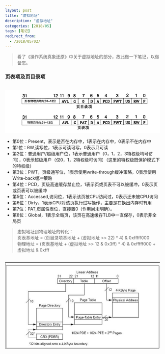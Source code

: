 ```yaml
---
layout: post
title: "虚拟地址"
description: "虚拟地址"
categories: [2018/05]
tags: [笔记]
redirect_from:
  - /2018/05/02/
---
```


> 看了《操作系统真象还原》中关于虚拟地址的部分，故此做一下笔记，以做备忘。

### 页表项及页目录项

&emsp;&emsp;&emsp;![descriptor](https://raw.githubusercontent.com/lm0963/lm0963.github.io/master/assets/images/screenshots/virtual_addr.png)

* 第0位：Present，表示是否在内存中，1表示在内存中，0表示不在内存中
* 第1位：RW,读写位，1表示可读可写，0表示只可读
* 第2位：普通用户/超级用户位，1表示普通用户（0，1，2，3特权级均可访问），0表示超级用户（仅0，1，2特权级可访问）（这里的特权级既保护模式下的特权级）
* 第3位：PWT，页级通写位，1表示使用write-through缓冲策略，0表示使用Write-back缓冲策略
* 第4位：PCD，页级高速缓存禁止位，1表示页或页表不可以被缓冲，0表示页或页表可以被缓冲
* 第5位：Accessed,访问位，1表示该页被CPU访问过，0表示还未被CPU访问
* 第6位：Dirty，1表示CPU对该页执行过写操作，主要是在换出内存时有用
* 第7位：PAT,页属性表位，直接置0（作用尚未明确）。
* 第8位：Global，1表示全局页，该页在高速缓存TLB中一直保存，0表示非全局页

> 虚拟地址到物理地址的转化：  
> 页表基地址 = (页目录项基地址 + (虚拟地址 >> 22) \* 4) & 0xfffff000  
> 物理地址 = (页表基地址 + (虚拟地址 >> 12 & 0x3ff) \* 4) & 0xfffff000 + 虚拟地址 & 0xfff


&emsp;&emsp;&emsp;![descriptor](https://raw.githubusercontent.com/lm0963/lm0963.github.io/master/assets/images/screenshots/addr_virtual_to_physical.png)